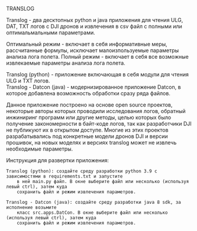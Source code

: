 TRANSLOG

Translog - два десктопных python и java приложения для чтения ULG, DAT, TXT логов с DJI дронов и извлечения в csv
файл с полными или оптимальмальными параметрами.

Оптимальный режим - включает в себя информативные меры, рассчитанные формулы, исключает малоизпользуемые 
параметры анализа лога полета.
Полный режим - включает в себя все возможные извлекаемые параметры анализа лога полета.

Translog (python) - приложение включающая в себя модули для чтения ULG и TXT логов.  
Translog - Datcon (java) - модернизированное приложение Datcon, в которое добавлена возможность
обработки сразу ряда файлов.  

Данное приложение построено на основе open source проектов, некоторые авторы которых проводили 
исследования логов, обратный инжиниринг программ или другие методы, целью которых было получение 
закономерности в байт-коде логов, так как разработчики DJI не публикуют их в открытом доступе.
Многие из этих проектов разрабатывались под конкретные модели дронов DJI и версии прошивок, на новых
моделях и версиях translog может не извлечь необходимые параметры.

Инструкция для развертки приложения:

    Translog (python): создайте среду разработки python 3.9 с зависимостями в requirements.txt и запустите
        в ней main.py файл. В окне выберите файл или несколько (используя левый ctrl), затем куда 
        сохранить файл и режим извлечения параметров.
        
    Translog - Datcon (java): создайте среду разработки java 8 sdk, за исполнение возьмите 
        класс src.apps.DatCon. В окне выберите файл или несколько (используя левый ctrl), затем куда 
        сохранить файл и режим извлечения параметров.    

